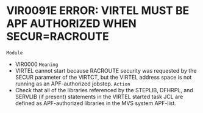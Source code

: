 # VIR0091E ERROR: VIRTEL MUST BE APF AUTHORIZED WHEN SECUR=RACROUTE
`Module`
- VIR0000
`Meaning`
- VIRTEL cannot start because RACROUTE security was requested by the SECUR parameter of the VIRTCT, but the VIRTEL address space is not running as an APF-authorized jobstep.
`Action`
- Check that all of the libraries referenced by the STEPLIB, DFHRPL, and SERVLIB (if present) statements in the VIRTEL started task JCL are defined as APF-authorized libraries in the MVS system APF-list.
